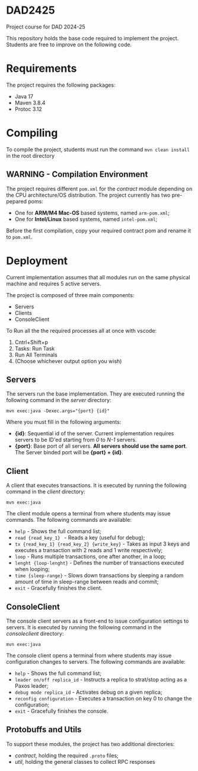 # DAD2425
Project course for DAD 2024-25

This repository holds the base code required to implement the project. Students are free to improve on the following code.

# Requirements

The project requires the following packages:

- Java 17
- Maven 3.8.4
- Protoc 3.12


# Compiling

To compile the project, students must run the command
`mvn clean install` in the root directory

## **WARNING - Compilation Environment**

The project requires different `pom.xml` for the *contract* module depending on the CPU architecture/OS distribution. 
The project currently has two pre-pepared poms:
- One for **ARM/M4 Mac-OS** based systems, named `arm-pom.xml`;
- One for **Intel/Linux** based systems, named `intel-pom.xml`;

Before the first compilation, copy your required contract pom and rename it to `pom.xml`.

# Deployment

Current implementation assumes that all modules run on the same physical machine and requires 5 active servers. 

The project is composed of three main components:
- Servers
- Clients
- ConsoleClient

To Run all the the required processes all at once with vscode:
1. Cntrl+Shift+p
2. Tasks: Run Task
3. Run All Terminals
4. (Choose whichever output option you wish)


## Servers

The servers run the base implementation. They are executed running the following command in the *server* directory:

`mvn exec:java -Dexec.args="{port} {id}"`

Where you must fill in the following arguments:
- **{id}**: Sequential id of the server. Current implementation requires servers to be ID'ed starting from *0* to *N-1* servers.
- **{port}**: Base port of all servers. **All servers should use the same port**. The Server binded port will be  **{port} + {id}**. 

## Client

A client that executes transactions. It is executed by running the following command in the *client* directory:

`mvn exec:java`

The client module opens a terminal from where students may issue commands. The following commands are available:
- `help` - Shows the full command list;
- `read {read_key_1} ` - Reads a key (useful for debug);
- `tx {read_key_1} {read_key_2} {write_key}` - Takes as input 3 keys and executes a transaction with 2 reads and 1 write respectively;
- `loop` - Runs multiple transactions, one after another, in a loop;
- `lenght {loop-lenght}` - Defines the number of transactions executed when looping;
- `time {sleep-range}` - Slows down transactions by sleeping a random amount of time in sleep-range between reads and commit;
- `exit` - Gracefully finishes the client.

## ConsoleClient

The console client servers as a front-end to issue configuration settings to servers. It is executed by running the following command in the *consoleclient* directory:

`mvn exec:java`

The console client opens a terminal from where students may issue configuration changes to servers. The following commands are available:
- `help` - Shows the full command list;
- `leader on/off replica_id` - Instructs a replica to strat/stop acting as a Paxos leader;
- `debug mode replica_id` - Activates debug on a given replica;
- `reconfig configuration` - Executes a transaction on key 0 to change the configuration;
- `exit` - Gracefully finishes the console.

## Protobuffs and Utils

To support these modules, the project has two additional directories:
- *contract*, holding the required `.proto` files;
- *util*, holding the general classes to collect RPC responses



